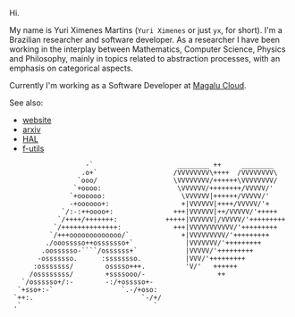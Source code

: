 Hi.

My name is Yuri Ximenes Martins (`Yuri Ximenes` or just `yx`, for short). I'm a Brazilian researcher and software developer. As a researcher I have been working in the interplay between Mathematics, Computer Science, Physics and Philosophy, mainly in topics related to abstraction processes, with an emphasis on categorical aspects.

Currently I'm working as a Software Developer at [Magalu Cloud](https://magalu.cloud).

See also:

* [website](https://yx.dev.br)
* [arxiv](https://arxiv.org/a/martins_y_1.html)
* [HAL](https://hal.science/search/index/?q=yuri-ximenes-martins&submit=)
* [f-utils](https://github.com/f-utils)
  
```
                   -`                     ________ ++     ________
                  .o+`                   /VVVVVVVV\++++  /VVVVVVVV\
                 `ooo/                   \VVVVVVVV/++++++\VVVVVVVV/
                `+oooo:                   \VVVVVV/++++++++/VVVVV/'
               `+oooooo:                   \VVVVVV|++++++/VVVVV/'
               -+oooooo+:                  +|VVVVVV|++++/VVVVV/'+
             `/:-:++oooo+:               +++|VVVVVV|++/VVVVV/'+++++
            `/++++/+++++++:            +++++|VVVVVV|/VVVVV/'+++++++++
           `/++++++++++++++:             +++|VVVVVVVVVVV/'+++++++++
          `/+++ooooooooooooo/`             +|VVVVVVVVV/'+++++++++
         ./ooosssso++osssssso+`             |VVVVVVV/'+++++++++
        .oossssso-````/ossssss+`            |VVVVV/'+++++++++
       -osssssso.      :ssssssso.           |VVV/'+++++++++
      :osssssss/        osssso+++.          'V/'   ++++++
     /ossssssss/        +ssssooo/-                  ++
   `/ossssso+/:-        -:/+osssso+-
  `+sso+:-`                 `.-/+oso:
 `++:.                           `-/+/
 .`                                 `
```
